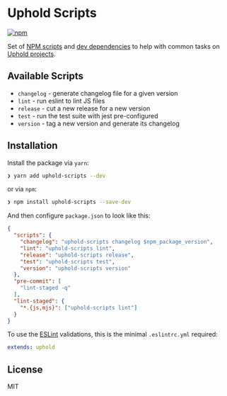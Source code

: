 # Uphold Scripts

[![npm][npm-image]][npm-url]

Set of [NPM scripts](https://docs.npmjs.com/cli/run-script)
and [dev dependencies](http://npm.github.io/using-pkgs-docs/package-json/types/devdependencies.html)
to help with common tasks on [Uphold projects](https://github.com/uphold).

## Available Scripts

- `changelog` - generate changelog file for a given version
- `lint` - run eslint to lint JS files
- `release` - cut a new release for a new version
- `test` - run the test suite with jest pre-configured
- `version` - tag a new version and generate its changelog

## Installation

Install the package via `yarn`:

```sh
❯ yarn add uphold-scripts --dev
```

or via `npm`:

```sh
❯ npm install uphold-scripts --save-dev
```

And then configure `package.json` to look like this:

```json
{
  "scripts": {
    "changelog": "uphold-scripts changelog $npm_package_version",
    "lint": "uphold-scripts lint",
    "release": "uphold-scripts release",
    "test": "uphold-scripts test",
    "version": "uphold-scripts version"
  },
  "pre-commit": [
    "lint-staged -q"
  ],
  "lint-staged": {
    "*.{js,mjs}": ["uphold-scripts lint"]
  }
}
```

To use the [ESLint](https://eslint.org) validations, this is the minimal `.eslintrc.yml` required:

```yaml
extends: uphold
```

## License

MIT

[npm-image]: https://img.shields.io/npm/v/uphold-scripts/latest
[npm-url]: https://www.npmjs.com/package/uphold-scripts
